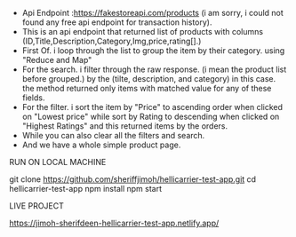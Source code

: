 * Api Endpoint :https://fakestoreapi.com/products (i am sorry,  i could not found any free api endpoint for transaction history).
* This is an api endpoint that returned list of products with columns (ID,Title,Description,Category,Img,price,rating[].)
* First Of. i loop through the list to  group the item by their category.  using "Reduce and Map" 
* For the search. i filter through the raw response. (i mean the product list before grouped.) by the (tilte, description,  and category) in this case. the method returned only items with matched value for any of these fields.
* For the filter. i sort the item by "Price" to ascending order when clicked on "Lowest price"  while sort by Rating  to descending when clicked on "Highest Ratings" and this returned items by the orders.
* While you can also clear all the filters and search.
* And we have a whole simple product page. 


RUN ON LOCAL MACHINE

git clone  https://github.com/sheriffjimoh/hellicarrier-test-app.git
cd hellicarrier-test-app
npm install
npm start


LIVE PROJECT

https://jimoh-sherifdeen-hellicarrier-test-app.netlify.app/
